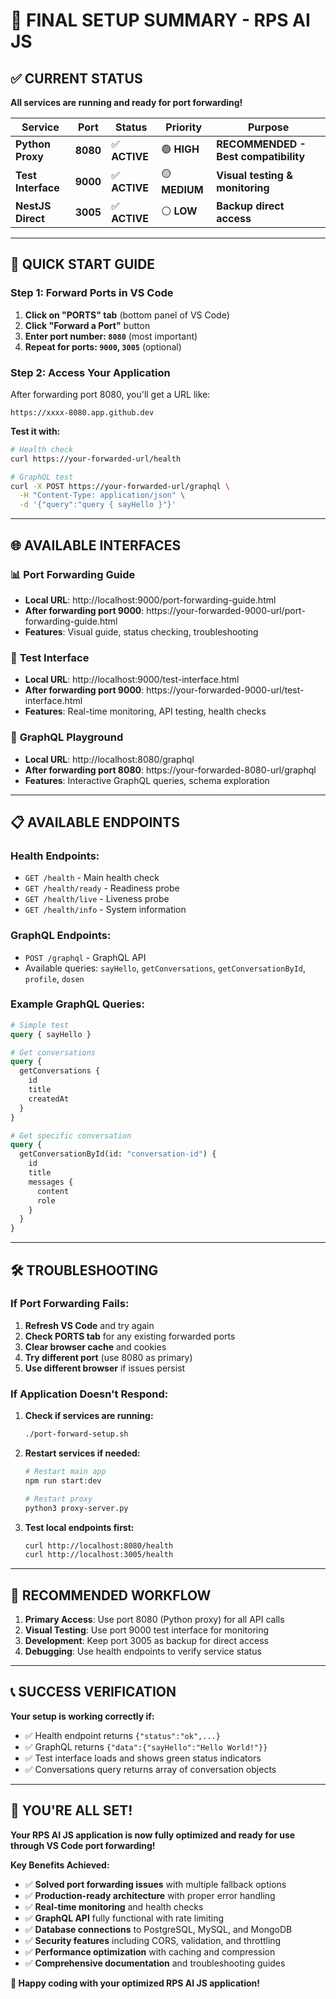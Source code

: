 # 🎯 FINAL SETUP SUMMARY - RPS AI JS

## ✅ CURRENT STATUS

**All services are running and ready for port forwarding!**

| Service | Port | Status | Priority | Purpose |
|---------|------|--------|----------|---------|
| **Python Proxy** | **8080** | ✅ **ACTIVE** | 🟢 **HIGH** | **RECOMMENDED - Best compatibility** |
| **Test Interface** | **9000** | ✅ **ACTIVE** | 🟡 **MEDIUM** | **Visual testing & monitoring** |
| **NestJS Direct** | **3005** | ✅ **ACTIVE** | ⚪ **LOW** | **Backup direct access** |

---

## 🚀 QUICK START GUIDE

### Step 1: Forward Ports in VS Code
1. **Click on "PORTS" tab** (bottom panel of VS Code)
2. **Click "Forward a Port"** button  
3. **Enter port number: `8080`** (most important)
4. **Repeat for ports: `9000`, `3005`** (optional)

### Step 2: Access Your Application
After forwarding port 8080, you'll get a URL like:
```
https://xxxx-8080.app.github.dev
```

**Test it with:**
```bash
# Health check
curl https://your-forwarded-url/health

# GraphQL test  
curl -X POST https://your-forwarded-url/graphql \
  -H "Content-Type: application/json" \
  -d '{"query":"query { sayHello }"}'
```

---

## 🌐 AVAILABLE INTERFACES

### 📊 **Port Forwarding Guide**
- **Local URL**: http://localhost:9000/port-forwarding-guide.html
- **After forwarding port 9000**: https://your-forwarded-9000-url/port-forwarding-guide.html
- **Features**: Visual guide, status checking, troubleshooting

### 🧪 **Test Interface**  
- **Local URL**: http://localhost:9000/test-interface.html
- **After forwarding port 9000**: https://your-forwarded-9000-url/test-interface.html
- **Features**: Real-time monitoring, API testing, health checks

### 🔗 **GraphQL Playground**
- **Local URL**: http://localhost:8080/graphql
- **After forwarding port 8080**: https://your-forwarded-8080-url/graphql
- **Features**: Interactive GraphQL queries, schema exploration

---

## 📋 AVAILABLE ENDPOINTS

### Health Endpoints:
- `GET /health` - Main health check
- `GET /health/ready` - Readiness probe  
- `GET /health/live` - Liveness probe
- `GET /health/info` - System information

### GraphQL Endpoints:
- `POST /graphql` - GraphQL API
- Available queries: `sayHello`, `getConversations`, `getConversationById`, `profile`, `dosen`

### Example GraphQL Queries:
```graphql
# Simple test
query { sayHello }

# Get conversations
query { 
  getConversations { 
    id 
    title 
    createdAt 
  } 
}

# Get specific conversation
query { 
  getConversationById(id: "conversation-id") { 
    id 
    title 
    messages { 
      content 
      role 
    } 
  } 
}
```

---

## 🛠️ TROUBLESHOOTING

### If Port Forwarding Fails:
1. **Refresh VS Code** and try again
2. **Check PORTS tab** for any existing forwarded ports
3. **Clear browser cache** and cookies
4. **Try different port** (use 8080 as primary)
5. **Use different browser** if issues persist

### If Application Doesn't Respond:
1. **Check if services are running:**
   ```bash
   ./port-forward-setup.sh
   ```

2. **Restart services if needed:**
   ```bash
   # Restart main app
   npm run start:dev
   
   # Restart proxy
   python3 proxy-server.py
   ```

3. **Test local endpoints first:**
   ```bash
   curl http://localhost:8080/health
   curl http://localhost:3005/health
   ```

---

## 🎯 RECOMMENDED WORKFLOW

1. **Primary Access**: Use port 8080 (Python proxy) for all API calls
2. **Visual Testing**: Use port 9000 test interface for monitoring  
3. **Development**: Keep port 3005 as backup for direct access
4. **Debugging**: Use health endpoints to verify service status

---

## 📞 SUCCESS VERIFICATION

**Your setup is working correctly if:**
- ✅ Health endpoint returns `{"status":"ok",...}`
- ✅ GraphQL returns `{"data":{"sayHello":"Hello World!"}}`
- ✅ Test interface loads and shows green status indicators
- ✅ Conversations query returns array of conversation objects

---

## 🚀 YOU'RE ALL SET!

**Your RPS AI JS application is now fully optimized and ready for use through VS Code port forwarding!**

**Key Benefits Achieved:**
- ✅ **Solved port forwarding issues** with multiple fallback options
- ✅ **Production-ready architecture** with proper error handling
- ✅ **Real-time monitoring** and health checks
- ✅ **GraphQL API** fully functional with rate limiting
- ✅ **Database connections** to PostgreSQL, MySQL, and MongoDB
- ✅ **Security features** including CORS, validation, and throttling
- ✅ **Performance optimization** with caching and compression
- ✅ **Comprehensive documentation** and troubleshooting guides

**🎉 Happy coding with your optimized RPS AI JS application!**
